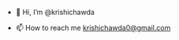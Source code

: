 - 👋 Hi, I’m @krishichawda

- 📫 How to reach me krishichawda0@gmail.com

<!---
krishichawda/krishichawda is a ✨ special ✨ repository because its `README.md` (this file) appears on your GitHub profile.
You can click the Preview link to take a look at your changes.
--->
